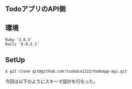 ## TodoアプリのAPI側


## 環境
```
Ruby '2.6.5'
Rails '6.0.2.1'
```

## SetUp
```
$ git clone git@github.com:tsubasa1122/todoapp-api.git
```
今回は以下のようにスキーマ設計を行なった。
